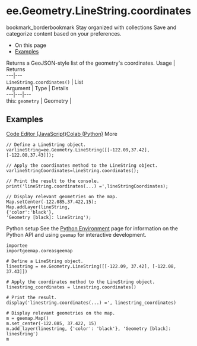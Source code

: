  
#  ee.Geometry.LineString.coordinates
bookmark_borderbookmark Stay organized with collections  Save and categorize content based on your preferences. 
  * On this page
  * [Examples](https://developers.google.com/earth-engine/apidocs/ee-geometry-linestring-coordinates#examples)


Returns a GeoJSON-style list of the geometry's coordinates.
Usage | Returns  
---|---  
`LineString.coordinates()` | List  
Argument | Type | Details  
---|---|---  
this: `geometry` | Geometry |   
## Examples
[Code Editor (JavaScript)](https://developers.google.com/earth-engine/apidocs/ee-geometry-linestring-coordinates#code-editor-javascript-sample)[Colab (Python)](https://developers.google.com/earth-engine/apidocs/ee-geometry-linestring-coordinates#colab-python-sample) More
```
// Define a LineString object.
varlineString=ee.Geometry.LineString([[-122.09,37.42],[-122.08,37.43]]);

// Apply the coordinates method to the LineString object.
varlineStringCoordinates=lineString.coordinates();

// Print the result to the console.
print('lineString.coordinates(...) =',lineStringCoordinates);

// Display relevant geometries on the map.
Map.setCenter(-122.085,37.422,15);
Map.addLayer(lineString,
{'color':'black'},
'Geometry [black]: lineString');
```
Python setup
See the [ Python Environment](https://developers.google.com/earth-engine/guides/python_install) page for information on the Python API and using `geemap` for interactive development.
```
importee
importgeemap.coreasgeemap
```
```
# Define a LineString object.
linestring = ee.Geometry.LineString([[-122.09, 37.42], [-122.08, 37.43]])

# Apply the coordinates method to the LineString object.
linestring_coordinates = linestring.coordinates()

# Print the result.
display('linestring.coordinates(...) =', linestring_coordinates)

# Display relevant geometries on the map.
m = geemap.Map()
m.set_center(-122.085, 37.422, 15)
m.add_layer(linestring, {'color': 'black'}, 'Geometry [black]: linestring')
m
```

